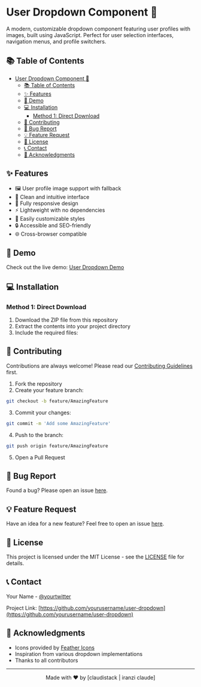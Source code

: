 # User Dropdown Component 🔽
A modern, customizable dropdown component featuring user profiles with images, built using  JavaScript. Perfect for user selection interfaces, navigation menus, and profile switchers.

## 📚 Table of Contents
- [User Dropdown Component 🔽](#user-dropdown-component-)
  - [📚 Table of Contents](#-table-of-contents)
  - [✨ Features](#-features)
  - [🚀 Demo](#-demo)
  - [💻 Installation](#-installation)
    - [Method 1: Direct Download](#method-1-direct-download)
  - [🤝 Contributing](#-contributing)
  - [🐛 Bug Report](#-bug-report)
  - [💡 Feature Request](#-feature-request)
  - [📝 License](#-license)
  - [📞 Contact](#-contact)
  - [🙏 Acknowledgments](#-acknowledgments)

## ✨ Features
- 🖼️ User profile image support with fallback
- 🎯 Clean and intuitive interface
- 📱 Fully responsive design
- ⚡ Lightweight with no dependencies
- 🎨 Easily customizable styles
- 🔒 Accessible and SEO-friendly
- 🌐 Cross-browser compatible

## 🚀 Demo
Check out the live demo: [User Dropdown Demo](https://your-demo-link.com)

## 💻 Installation

### Method 1: Direct Download
1. Download the ZIP file from this repository
2. Extract the contents into your project directory
3. Include the required files:

## 🤝 Contributing
Contributions are always welcome! Please read our [Contributing Guidelines](CONTRIBUTING.md) first.

1. Fork the repository
2. Create your feature branch:
```bash
git checkout -b feature/AmazingFeature
```
3. Commit your changes:
```bash
git commit -m 'Add some AmazingFeature'
```
4. Push to the branch:
```bash
git push origin feature/AmazingFeature
```
5. Open a Pull Request

## 🐛 Bug Report
Found a bug? Please open an issue [here](https://github.com/yourusername/user-dropdown/issues).

## 💡 Feature Request
Have an idea for a new feature? Feel free to open an issue [here](https://github.com/yourusername/user-dropdown/issues).

## 📝 License
This project is licensed under the MIT License - see the [LICENSE](LICENSE) file for details.

## 📞 Contact
Your Name - [@yourtwitter](https://twitter.com/yourtwitter)

Project Link: [https://github.com/yourusername/user-dropdown](https://github.com/yourusername/user-dropdown)

## 🙏 Acknowledgments
- Icons provided by [Feather Icons](https://feathericons.com/)
- Inspiration from various dropdown implementations
- Thanks to all contributors

---

<div align="center">
  Made with ❤️ by [claudistack | iranzi claude]
</div>